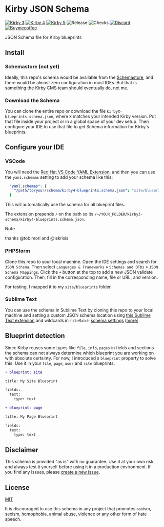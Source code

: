 # Kirby JSON Schema

[![Kirby 3](https://flat.badgen.net/badge/Kirby/3?color=ECC748)](https://getkirby.com)
[![Kirby 4](https://flat.badgen.net/badge/Kirby/4?color=ECC748)](https://getkirby.com)
[![Kirby 5](https://flat.badgen.net/badge/Kirby/5?color=ECC748)](https://getkirby.com)
![Release](https://flat.badgen.net/github/release/bnomei/kirby3-schema?color=ae81ff&icon=github&label)
![Checks](https://flat.badgen.net//github/checks/bnomei/kirby3-schema&icon=github&label)
[![Discord](https://flat.badgen.net/badge/discord/bnomei?color=7289da&icon=discord&label)](https://discordapp.com/users/bnomei)
[![Buymecoffee](https://flat.badgen.net/badge/icon/donate?icon=buymeacoffee&color=FF813F&label)](https://www.buymeacoffee.com/bnomei)

JSON Schema file for Kirby blueprints

## Install

### Schemastore (not yet)

Ideally, this repo's schema would be available from the [Schemastore](https://www.schemastore.org/json/), and there would be almost zero configuration in most IDEs. But that is something the Kirby CMS team should eventually do, not me.

### Download the Schema

You can clone the entire repo or download the file `kirbyX-blueprints.schema.json`, where `X` matches your intended Kirby version. Put that file inside your project or in a global space of your dev setup. Then configure your IDE to use that file to get Schema information for Kirby's blueprints.

## Configure your IDE

### VSCode

You will need the [Red Hat VS Code YAML Extension](https://github.com/redhat-developer/vscode-yaml), and then you can use the `yaml.schemas` setting to add your schema like this:

```yaml
  "yaml.schemas": {
    "/path/to/your/schema/kirby4-blueprints.schema.json": "site/blueprints/**/*.yml"
  }
```

This will automatically use the schema for all blueprint files.

The extension prepends `/` on the path so its `/~/YOUR_FOLDER/kirby3-schema/kirby4-blueprints.schema.json`.

> [!NOTE]
> thanks @tobimori and @iskrisis

### PHPStorm

Clone this repo to your local machine. Open the IDE settings and search for `JSON Schema`. Then select `Languages & Frameworks` » `Schemas and DTDs` » `JSON Schema Mappings`. Click the `+` button at the top to add a new JSON validate configuration. Then, fill in the corresponding name, file or URL, and version.

For testing, I mapped it to my `site/blueprints` folder.

### Sublime Text

You can use the schema in Sublime Text by cloning this repo to your local machine and setting a custom JSON schema location using [this Sublime Text extension](https://github.com/sublimelsp/LSP-json?tab=readme-ov-file#custom-schemas]) and wildcards in `fileMatch` [schema settings](https://github.com/sublimelsp/LSP-yaml/blob/7b928a7b84f25381b01fa98c04ca7b1418b3a465/LSP-yaml.sublime-settings#L37) ([more](https://github.com/sublimelsp/LSP-json?tab=readme-ov-file#custom-schemas)].

## Blueprint detection

Since Kirby reuses some types like `file`, `info`, `pages` in fields and sections the schema can not always determine which blueprint you are working on with absolute certainty. For now, I introduced a `blueprint` property to solve this. Use it in your `file`, `page`, `user` and `site` blueprints.  

```diff
+ blueprint: site

title: My Site Blueprint

fields:
  text:
    type: text
```

```diff
+ blueprint: page

title: My Page Blueprint

fields:
  text:
    type: text
```

## Disclaimer

This schema is provided "as is" with no guarantee. Use it at your own risk and always test it yourself before using it in a production environment. If you find any issues, please [create a new issue](https://github.com/bnomei/kirby3-schema/issues/new).

## License

[MIT](https://opensource.org/licenses/MIT)

It is discouraged to use this schema in any project that promotes racism, sexism, homophobia, animal abuse, violence or any other form of hate speech.
